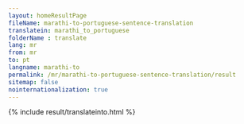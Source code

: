 ```yaml
---
layout: homeResultPage
fileName: marathi-to-portuguese-sentence-translation
translatein: marathi_to_portuguese
folderName : translate
lang: mr
from: mr
to: pt
langname: marathi-to
permalink: /mr/marathi-to-portuguese-sentence-translation/result
sitemap: false
nointernationalization: true
---
```

{% include result/translateinto.html %}

<script src="/js/result/translation.js" data-foldername="{{page.folderName}}" data-lang="{{page.lang}}"></script>
